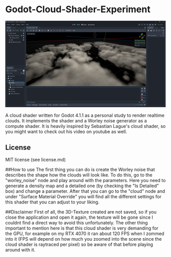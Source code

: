 # Godot-Cloud-Shader-Experiment

<p align="center">
  <img src="cloud_preview.png" width="550" title="Example of some realtime clouds">
</p>

A cloud shader written for Godot 4.1.1 as a personal study to render realtime clouds. It implements the shader and a Worley noise generator as a compute shader. It is heavily inspired by Sebastian Lague's cloud shader, so you might want to check out his video on youtube as well.
## License
MIT license (see license.md)

##How to use
The first thing you can do is create the Worley noise that describes the shape how the clouds will look like. To do this, go to the "worley_noise" node and play around with the parameters. Here you need to generate a density map and a detailed one (by checking the "Is Detailed" box) and change a parameter.
After that you can go to the "cloud" node and under "Surface Material Override" you will find all the different settings for this shader that you can adjust to your liking.

##Disclaimer
First of all, the 3D-Texture created are not saved, so if you close the application and open it again, the texture will be gone since I couldnt find a direct way to avoid this unfortunately. The other thing important to mention here is that this cloud shader is very demanding for the GPU, for example on my RTX 4070 it ran about 120 FPS when I zommed into it (FPS will depend on how much you zoomed into the scene since the cloud shader is raytraced per pixel) so be aware of that before playing around with it. 